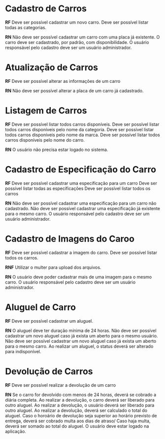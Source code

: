 # Cadastro de Carros

**RF**
Deve ser possível cadastrar um novo carro.
Deve ser possível listar todas as categorias.

**RN**
Não deve ser possível cadastrar um carro com uma placa já existente.
O carro deve ser cadastrado, por padrão, com disponibilidade.
O usuário responsável pelo cadastro deve ser um usuário administrador.

# Atualização de Carros

**RF**
Deve ser possível alterar as informações de um carro

**RN**
Não deve ser possível alterar a placa de um carro já cadastrado.

# Listagem de Carros

**RF**
Deve ser possível listar todos carros disponíveis.
Deve ser possível listar todos carros disponíveis pelo nome da categoria.
Deve ser possível listar todos carros disponíveis pelo nome da marca.
Deve ser possível listar todos carros disponíveis pelo nome do carro.

**RN**
O usuário não precisa estar logado no sistema.

# Cadastro de Especificação do Carro

**RF**
Deve ser possível cadastrar uma especificação para um carro
Deve ser possível listar todas as especificações
Deve ser possível listar todos os carros

**RN**
Não deve ser possível cadastrar uma especificação para um carro não cadastrado.
Não deve ser possível cadastrar uma especificação já existente para o mesmo carro.
O usuário responsável pelo cadastro deve ser um usuário administrador.

# Cadastro de Imagens do Caroo

**RF**
Deve ser possível cadastrar a imagem do carro. 
Deve ser possível listar todos os carros.

**RNF**
Utilizar o multer para upload dos arquivos.

**RN**
O usuário deve poder cadastrar mais de uma imagem para o mesmo carro.
O usuário responsável pelo cadastro deve ser um usuário administrador.


# Aluguel de Carro

**RF**
Deve ser possível cadastrar um aluguel.

**RN**
O aluguel deve ter duração mínima de 24 horas.
Não deve ser possível cadastrar um novo aluguel caso já exista um aberto para o mesmo usuário.
Não deve ser possível cadastrar um novo aluguel caso já exista um aberto para o mesmo carro.
Ao realizar um aluguel, o status deverá ser alterado para indisponível.


# Devolução de Carros

**RF**
Deve ser possível realizar a devolução de um carro

**RN**
Se o carro for devolvido com menos de 24 horas, deverá se cobrado a diária completa.
Ao realizar a devolução, o carro deverá ser liberado para outro aluguel.
Ao realizar a devolução, o usuário deverá ser liberado para outro aluguel.
Ao realizar a devolução, deverá ser calculado o total do aluguel.
Caso o horoário de devolução seja superior ao horário previsto de entrega, deverá ser cobrado multa aos dias de atraso/
Caso haja multa, deverá ser somado ao total do aluguel.
O usuário deve estar logado na aplicação.